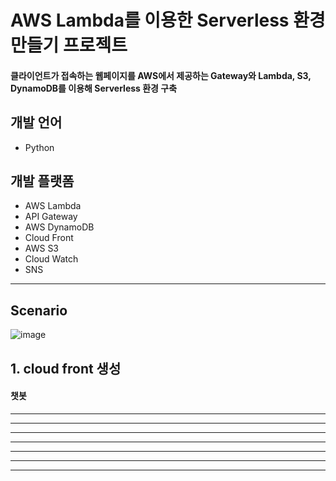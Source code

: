 # AWS Lambda를 이용한 Serverless 환경 만들기 프로젝트
 
#### 클라이언트가 접속하는 웹페이지를 AWS에서 제공하는 Gateway와 Lambda, S3, DynamoDB를 이용해 Serverless 환경 구축

## 개발 언어
  - Python
  
## 개발 플랫폼
  - AWS Lambda
  - API Gateway
  - AWS DynamoDB
  - Cloud Front
  - AWS S3
  - Cloud Watch
  - SNS

<hr/>

## Scenario
![image](https://user-images.githubusercontent.com/55127182/109089643-ece01a00-7754-11eb-80f7-820b9e5a5c95.png)
## 1. cloud front 생성


#### 챗봇

<hr/>


<hr/>

<hr/>

<hr/>

<hr/>

<hr/>

<hr/>
